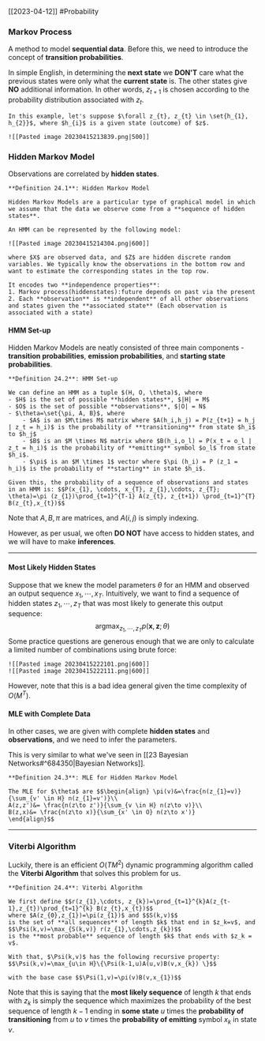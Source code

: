 [[2023-04-12]] #Probability 

### Markov Process
A method to model **sequential data**. Before this, we need to introduce the concept of **transition probabilities**.

In simple English, in determining the **next state** we **DON'T** care what the previous states were only what the **current state** is. The other states give **NO** additional information. In other words, $z_{t+1}$ is chosen according to the probability distribution associated with $z_{t}$.

```ad-example
In this example, let's suppose $\forall z_{t}, z_{t} \in \set{h_{1}, h_{2}}$, where $h_{i}$ is a given state (outcome) of $z$.

![[Pasted image 20230415213839.png|500]]
```

### Hidden Markov Model
Observations are correlated by **hidden states**.

```ad-important
**Definition 24.1**: Hidden Markov Model

Hidden Markov Models are a particular type of graphical model in which we assume that the data we observe come from a **sequence of hidden states**.

An HMM can be represented by the following model:

![[Pasted image 20230415214304.png|600]]

where $X$ are observed data, and $Z$ are hidden discrete random variables. We typically know the observations in the bottom row and want to estimate the corresponding states in the top row.

It encodes two **independence properties**:
1. Markov process(hiddenstates):future depends on past via the present
2. Each **observation** is **independent** of all other observations and states given the **associated state** (Each observation is associated with a state)
```

#### HMM Set-up
Hidden Markov Models are neatly consisted of three main components - **transition probabilities**, **emission probabilities**, and **starting state probabilities**.

```ad-important
**Definition 24.2**: HMM Set-up

We can define an HMM as a tuple $(H, O, \theta)$, where
- $H$ is the set of possible **hidden states**, $|H| = M$
- $O$ is the set of possible **observations**, $|O| = N$
- $\theta=\set{\pi, A, B}$, where
	- $A$ is an $M\times M$ matrix where $A(h_i,h_j) = P(z_{t+1} = h_j | z_t = h_i)$ is the probability of **transitioning** from state $h_i$ to $h_j$
	- $B$ is an $M \times N$ matrix where $B(h_i,o_l) = P(x_t = o_l | z_t = h_i)$ is the probability of **emitting** symbol $o_l$ from state $h_i$.
	- $\pi$ is an $M \times 1$ vector where $\pi (h_i) = P (z_1 = h_i)$ is the probability of **starting** in state $h_i$.

Given this, the probability of a sequence of observations and states in an HMM is: $$P(x_{1}, \cdots, x_{T}, z_{1},\cdots, z_{T}; \theta)=\pi (z_{1})\prod_{t=1}^{T-1} A(z_{t}, z_{t+1}) \prod_{t=1}^{T} B(z_{t},x_{t})$$
```

Note that $A, B, \pi$ are matrices, and $A(i,j)$ is simply indexing.

However, as per usual, we often **DO NOT** have access to hidden states, and we will have to make **inferences**.

---

#### Most Likely Hidden States
Suppose that we knew the model parameters $\theta$ for an HMM and observed an output sequence $x_1, \cdots, x_T$. Intuitively, we want to find a sequence of hidden states $z_{1}, \cdots, z_{T}$ that was most likely to generate this output sequence: $$\text{arg}\max_{z_{1}, \cdots, z_{T}}p(\mathbf{x}, \mathbf{z};\theta)$$Some practice questions are generous enough that we are only to calculate a limited number of combinations using brute force: 

```ad-example
![[Pasted image 20230415222101.png|600]]
![[Pasted image 20230415222111.png|600]]
```

However, note that this is a bad idea general given the time complexity of $O(M^T)$.

#### MLE with Complete Data
In other cases, we are given with complete **hidden states** and **observations**, and we need to infer the parameters.

This is very similar to what we've seen in [[23 Bayesian Networks#^684350|Bayesian Networks]].

```ad-important
**Definition 24.3**: MLE for Hidden Markov Model

The MLE for $\theta$ are $$\begin{align} \pi(v)&=\frac{n(z_{1}=v)}{\sum_{v' \in H} n(z_{1}=v')}\\
A(z,z')&= \frac{n(z\to z')}{\sum_{v \in H} n(z\to v)}\\
B(z,x)&= \frac{n(z\to x)}{\sum_{x' \in O} n(z\to x')}
\end{align}$$
```

---

### Viterbi Algorithm
Luckily, there is an efficient $O(TM^2)$ dynamic programming algorithm called the **Viterbi Algorithm** that solves this problem for us.

```ad-important
**Definition 24.4**: Viterbi Algorithm

We first define $$r(z_{1},\cdots, z_{k})=\prod_{t=1}^{k}A(z_{t-1},z_{t})\prod_{t=1}^{k} B(z_{t},x_{t})$$
where $A(z_{0},z_{1})=\pi(z_{1})$ and $$S(k,v)$$
is the set of **all sequences** of length $k$ that end in $z_k=v$, and $$\Psi(k,v)=\max_{S(k,v)} r(z_{1},\cdots,z_{k})$$
is the **most probable** sequence of length $k$ that ends with $z_k = v$.

With that, $\Psi(k,v)$ has the following recursive property: $$\Psi(k,v)=\max_{u\in H}\{\Psi(k-1,u)A(u,v)B(v,x_{k}) \}$$

with the base case $$\Psi(1,v)=\pi(v)B(v,x_{1})$$
```

Note that this is saying that the **most likely sequence** of length $k$ that ends with $z_k$ is simply the sequence which maximizes the probability of the best sequence of length $k − 1$ ending in **some state** $u$ times the **probability of transitioning** from $u$ to $v$ times the **probability of emitting** symbol $x_k$ in state $v$.

